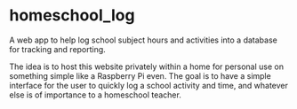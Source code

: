 # homeschool_log
A web app to help log school subject hours and activities into a database for tracking and reporting.

The idea is to host this website privately within a home for personal use on something simple like a Raspberry Pi even. The goal is to have a simple interface for the user to quickly log a school activity and time, and whatever else is of importance to a homeschool teacher.
